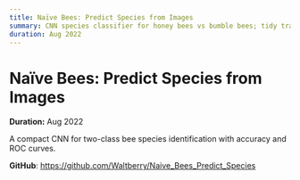 ```yaml
---
title: Naïve Bees: Predict Species from Images
summary: CNN species classifier for honey bees vs bumble bees; tidy training loop.
duration: Aug 2022
---
```


# Naïve Bees: Predict Species from Images

**Duration:** Aug 2022

A compact CNN for two-class bee species identification with accuracy and ROC curves.

**GitHub**: <https://github.com/Waltberry/Naive_Bees_Predict_Species>

